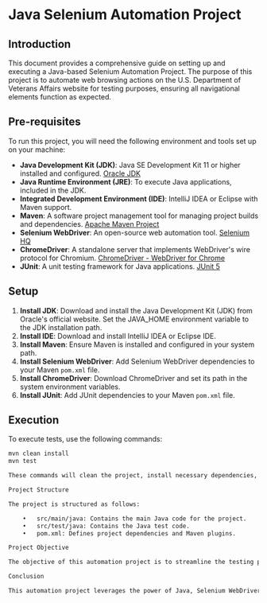 # Java Selenium Automation Project

## Introduction
This document provides a comprehensive guide on setting up and executing a Java-based Selenium Automation Project. The purpose of this project is to automate web browsing actions on the U.S. Department of Veterans Affairs website for testing purposes, ensuring all navigational elements function as expected.

## Pre-requisites
To run this project, you will need the following environment and tools set up on your machine:

- **Java Development Kit (JDK)**: Java SE Development Kit 11 or higher installed and configured. [Oracle JDK](https://www.oracle.com/java/technologies/javase-jdk11-downloads.html)
- **Java Runtime Environment (JRE)**: To execute Java applications, included in the JDK.
- **Integrated Development Environment (IDE)**: IntelliJ IDEA or Eclipse with Maven support.
- **Maven**: A software project management tool for managing project builds and dependencies. [Apache Maven Project](https://maven.apache.org/)
- **Selenium WebDriver**: An open-source web automation tool. [Selenium HQ](https://www.selenium.dev/)
- **ChromeDriver**: A standalone server that implements WebDriver's wire protocol for Chromium. [ChromeDriver - WebDriver for Chrome](https://sites.google.com/a/chromium.org/chromedriver/)
- **JUnit**: A unit testing framework for Java applications. [JUnit 5](https://junit.org/junit5/)

## Setup
1. **Install JDK**: Download and install the Java Development Kit (JDK) from Oracle's official website. Set the JAVA_HOME environment variable to the JDK installation path.
2. **Install IDE**: Download and install IntelliJ IDEA or Eclipse IDE.
3. **Install Maven**: Ensure Maven is installed and configured in your system path.
4. **Install Selenium WebDriver**: Add Selenium WebDriver dependencies to your Maven `pom.xml` file.
5. **Install ChromeDriver**: Download ChromeDriver and set its path in the system environment variables.
6. **Install JUnit**: Add JUnit dependencies to your Maven `pom.xml` file.

## Execution
To execute tests, use the following commands:
```bash
mvn clean install
mvn test

These commands will clean the project, install necessary dependencies, and run the tests defined in the project.

Project Structure

The project is structured as follows:

	•	src/main/java: Contains the main Java code for the project.
	•	src/test/java: Contains the Java test code.
	•	pom.xml: Defines project dependencies and Maven plugins.

Project Objective

The objective of this automation project is to streamline the testing process of web applications, reducing manual efforts and improving accuracy in test execution. This particular project is configured to navigate through the U.S. Department of Veterans Affairs website, execute specific navigation actions, and validate the functionality of various web elements.

Conclusion

This automation project leverages the power of Java, Selenium WebDriver, and JUnit to perform comprehensive web testing. By automating the browser actions, we ensure that all functionalities work as intended, and any regressions are promptly caught.